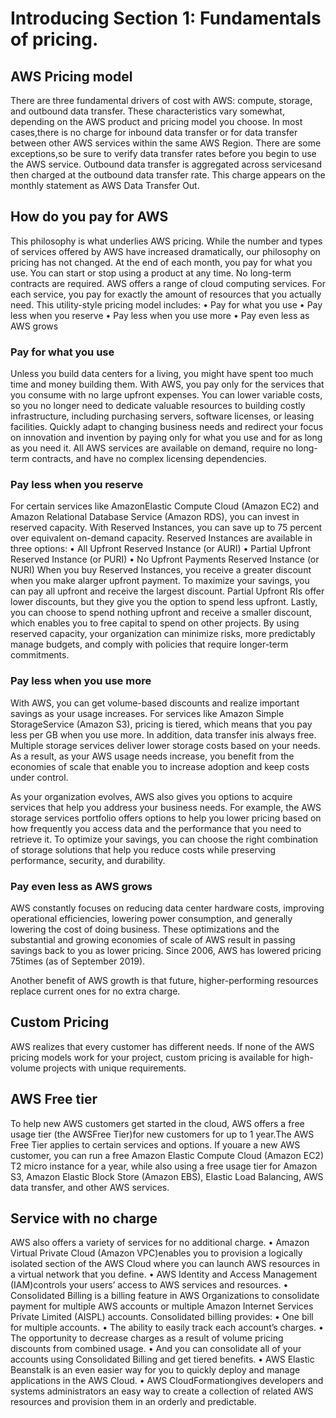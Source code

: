 # Introducing Section 1: Fundamentals of pricing.

## AWS Pricing model

There are three fundamental drivers of cost with AWS: compute, storage, and outbound data transfer. These characteristics vary somewhat, depending on the AWS product and pricing model you choose.
In most cases,there is no charge for inbound data transfer or for data transfer between other AWS services within the same AWS Region. There are some exceptions,so be sure to verify data transfer rates before you begin to use the AWS service.
Outbound data transfer is aggregated across servicesand then charged at the outbound data transfer rate. This charge appears on the monthly statement as AWS Data Transfer Out.

## How do you pay for AWS

This philosophy is what underlies AWS pricing. While the number and types of services offered by AWS have increased dramatically, our philosophy on pricing has not changed. At the end of each month, you pay for what you use. You can start or stop using a product at any time. No long-term contracts are required.
AWS offers a range of cloud computing services. For each service, you pay for exactly the amount of resources that you actually need. This utility-style pricing model includes:
• Pay for what you use
• Pay less when you reserve
• Pay less when you use more
• Pay even less as AWS grows 

### Pay for what you use

Unless you build data centers for a living, you might have spent too much time and money building them. With AWS, you pay only for the services that you consume with no large upfront expenses. You can lower variable costs, so you no longer need to dedicate valuable resources to building costly infrastructure, including purchasing servers, software licenses, or leasing facilities. 
Quickly adapt to changing business needs and redirect your focus on innovation and invention by paying only for what you use and for as long as you need it. All AWS services are available on demand, require no long-term contracts, and have no complex licensing dependencies.

### Pay less when you reserve

For certain services like AmazonElastic Compute Cloud (Amazon EC2) and Amazon Relational Database Service (Amazon RDS), you can invest in reserved capacity. With Reserved Instances, you can save up to 75 percent over equivalent on-demand capacity. Reserved Instances are available in three options:
• All Upfront Reserved Instance (or AURI)
• Partial Upfront Reserved Instance (or PURI)
• No Upfront Payments Reserved Instance (or NURI)
When you buy Reserved Instances, you receive a greater discount when you make alarger upfront payment. To maximize your savings, you can pay all upfront and receive the largest discount. Partial Upfront RIs offer lower discounts, but they give you the option to spend less upfront. Lastly, you can choose to spend nothing upfront and receive a smaller discount, which enables you to free capital to spend on other projects. By using reserved capacity, your organization can minimize risks, more predictably manage budgets, and comply with policies that require longer-term commitments.

### Pay less when you use more

With AWS, you can get volume-based discounts and realize important savings as your usage increases. For services like Amazon Simple StorageService (Amazon S3), pricing is tiered, which means that you pay less per GB when you use more. In addition, data transfer inis always free. Multiple storage services deliver lower storage costs based on your needs. As a result, as your AWS usage needs increase, you benefit from the economies of scale that enable you to increase adoption and keep costs under control.

As your organization evolves, AWS also gives you options to acquire services that help you address your business needs. For example, the AWS storage services portfolio offers options to help you lower pricing based on how frequently you access data and the performance that you need to retrieve it. To optimize your savings, you can choose the right combination of storage solutions that help you reduce costs while preserving performance, security, and durability.

### Pay even less as AWS grows 

AWS constantly focuses on reducing data center hardware costs, improving operational efficiencies, lowering power consumption, and generally lowering the cost of doing business. These optimizations and the substantial and growing economies of scale of AWS result in passing savings back to you as lower pricing. Since 2006, AWS has lowered pricing 75times (as of September 2019).

Another benefit of AWS growth is that future, higher-performing resources replace current ones for no extra charge.


## Custom Pricing

AWS realizes that every customer has different needs. If none of the AWS pricing models work for your project, custom pricing is available for high-volume projects with unique requirements.

## AWS Free tier

To help new AWS customers get started in the cloud, AWS offers a free usage tier (the AWSFree Tier)for new customers for up to 1 year.The AWS Free Tier applies to certain services and options. If youare a new AWS customer, you can run a free Amazon Elastic Compute Cloud (Amazon EC2) T2 micro instance for a year, while also using a free usage tier for Amazon S3, Amazon Elastic Block Store (Amazon EBS), Elastic Load Balancing, AWS data transfer, and other AWS services.

## Service with no charge

AWS also offers a variety of services for no additional charge.
• Amazon Virtual Private Cloud (Amazon VPC)enables you to provision a logically isolated section of the AWS Cloud where you can launch AWS resources in a virtual network that you define.
• AWS Identity and Access Management (IAM)controls your users’ access to AWS services and resources.
• Consolidated Billing is a billing feature in AWS Organizations to consolidate payment for multiple AWS accounts or multiple Amazon Internet Services Private Limited (AISPL) accounts. Consolidated billing provides:
    • One bill for multiple accounts.
    • The ability to easily track each account’s charges.
    • The opportunity to decrease charges as a result of volume pricing discounts from combined usage.
    • And you can consolidate all of your accounts using Consolidated Billing and get tiered benefits.
• AWS Elastic Beanstalk is an even easier way for you to quickly deploy and manage applications in the AWS Cloud.
• AWS CloudFormationgives developers and systems administrators an easy way to create a collection of related AWS resources and provision them in an orderly and predictable.